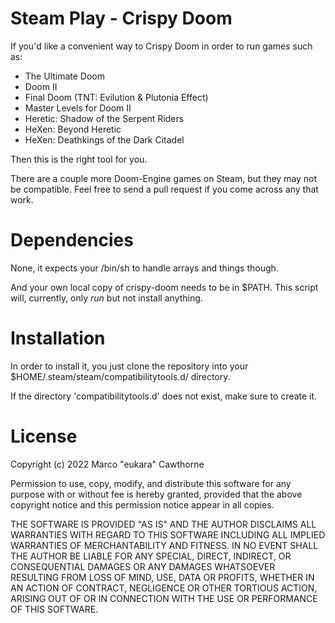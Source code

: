 # Steam Play - Crispy Doom

If you'd like a convenient way to Crispy Doom in order to run games such as:

- The Ultimate Doom
- Doom II
- Final Doom (TNT: Evilution & Plutonia Effect)
- Master Levels for Doom II
- Heretic: Shadow of the Serpent Riders
- HeXen: Beyond Heretic
- HeXen: Deathkings of the Dark Citadel

Then this is the right tool for you.

There are a couple more Doom-Engine games on Steam, but they may not be
compatible. Feel free to send a pull request if you come across any that work.

# Dependencies
None, it expects your /bin/sh to handle arrays and things though.

And your own local copy of crispy-doom needs to be in $PATH.
This script will, currently, only *run* but not install anything.

# Installation
In order to install it, you just clone
the repository into your $HOME/.steam/steam/compatibilitytools.d/ directory.

If the directory 'compatibilitytools.d' does not exist, make sure to create it.

# License

Copyright (c) 2022 Marco "eukara" Cawthorne

Permission to use, copy, modify, and distribute this software for any
purpose with or without fee is hereby granted, provided that the above
copyright notice and this permission notice appear in all copies.

THE SOFTWARE IS PROVIDED "AS IS" AND THE AUTHOR DISCLAIMS ALL WARRANTIES
WITH REGARD TO THIS SOFTWARE INCLUDING ALL IMPLIED WARRANTIES OF
MERCHANTABILITY AND FITNESS. IN NO EVENT SHALL THE AUTHOR BE LIABLE FOR
ANY SPECIAL, DIRECT, INDIRECT, OR CONSEQUENTIAL DAMAGES OR ANY DAMAGES
WHATSOEVER RESULTING FROM LOSS OF MIND, USE, DATA OR PROFITS, WHETHER
IN AN ACTION OF CONTRACT, NEGLIGENCE OR OTHER TORTIOUS ACTION, ARISING
OUT OF OR IN CONNECTION WITH THE USE OR PERFORMANCE OF THIS SOFTWARE. 
